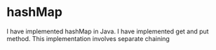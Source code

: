 # hashMap
I have implemented hashMap in Java. I have implemented get and put method. This implementation involves separate chaining
